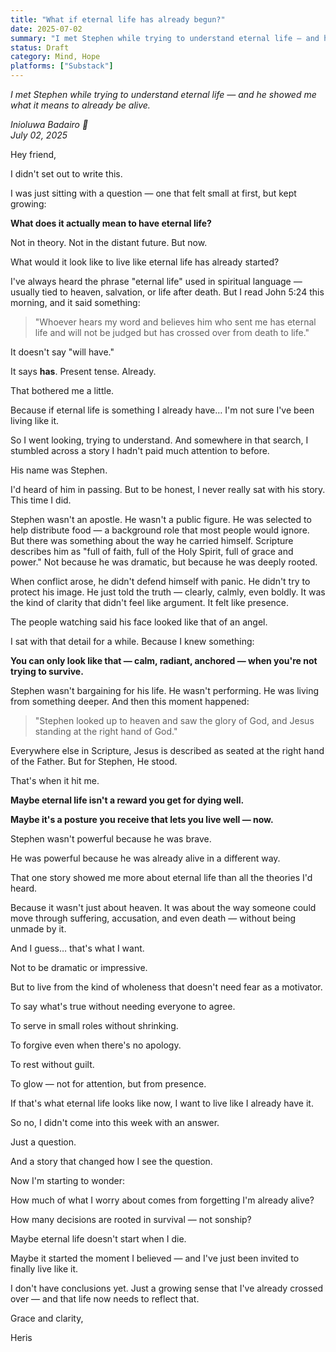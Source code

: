 ```yaml
---
title: "What if eternal life has already begun?"
date: 2025-07-02
summary: "I met Stephen while trying to understand eternal life — and he showed me what it means to already be alive."
status: Draft
category: Mind, Hope
platforms: ["Substack"]
---
```


*I met Stephen while trying to understand eternal life — and he showed me what it means to already be alive.*

*Inioluwa Badairo 🍁*  
*July 02, 2025*

Hey friend,

I didn't set out to write this.

I was just sitting with a question — one that felt small at first, but kept growing:

**What does it actually mean to have eternal life?**

Not in theory. Not in the distant future. But now.

What would it look like to live like eternal life has already started?

I've always heard the phrase "eternal life" used in spiritual language — usually tied to heaven, salvation, or life after death. But I read John 5:24 this morning, and it said something:

> "Whoever hears my word and believes him who sent me has eternal life and will not be judged but has crossed over from death to life."

It doesn't say "will have."

It says **has**. Present tense. Already.

That bothered me a little.

Because if eternal life is something I already have… I'm not sure I've been living like it.

So I went looking, trying to understand. And somewhere in that search, I stumbled across a story I hadn't paid much attention to before.

His name was Stephen.

I'd heard of him in passing. But to be honest, I never really sat with his story. This time I did.

Stephen wasn't an apostle. He wasn't a public figure. He was selected to help distribute food — a background role that most people would ignore. But there was something about the way he carried himself. Scripture describes him as "full of faith, full of the Holy Spirit, full of grace and power." Not because he was dramatic, but because he was deeply rooted.

When conflict arose, he didn't defend himself with panic. He didn't try to protect his image. He just told the truth — clearly, calmly, even boldly. It was the kind of clarity that didn't feel like argument. It felt like presence.

The people watching said his face looked like that of an angel.

I sat with that detail for a while. Because I knew something:

**You can only look like that — calm, radiant, anchored — when you're not trying to survive.**

Stephen wasn't bargaining for his life. He wasn't performing. He was living from something deeper. And then this moment happened:

> "Stephen looked up to heaven and saw the glory of God, and Jesus standing at the right hand of God."

Everywhere else in Scripture, Jesus is described as seated at the right hand of the Father. But for Stephen, He stood.

That's when it hit me.

**Maybe eternal life isn't a reward you get for dying well.**

**Maybe it's a posture you receive that lets you live well — now.**

Stephen wasn't powerful because he was brave.

He was powerful because he was already alive in a different way.

That one story showed me more about eternal life than all the theories I'd heard.

Because it wasn't just about heaven. It was about the way someone could move through suffering, accusation, and even death — without being unmade by it.

And I guess… that's what I want.

Not to be dramatic or impressive.

But to live from the kind of wholeness that doesn't need fear as a motivator.

To say what's true without needing everyone to agree.

To serve in small roles without shrinking.

To forgive even when there's no apology.

To rest without guilt.

To glow — not for attention, but from presence.

If that's what eternal life looks like now, I want to live like I already have it.

So no, I didn't come into this week with an answer.

Just a question.

And a story that changed how I see the question.

Now I'm starting to wonder:

How much of what I worry about comes from forgetting I'm already alive?

How many decisions are rooted in survival — not sonship?

Maybe eternal life doesn't start when I die.

Maybe it started the moment I believed — and I've just been invited to finally live like it.

I don't have conclusions yet. Just a growing sense that I've already crossed over — and that life now needs to reflect that.

Grace and clarity,

Heris
